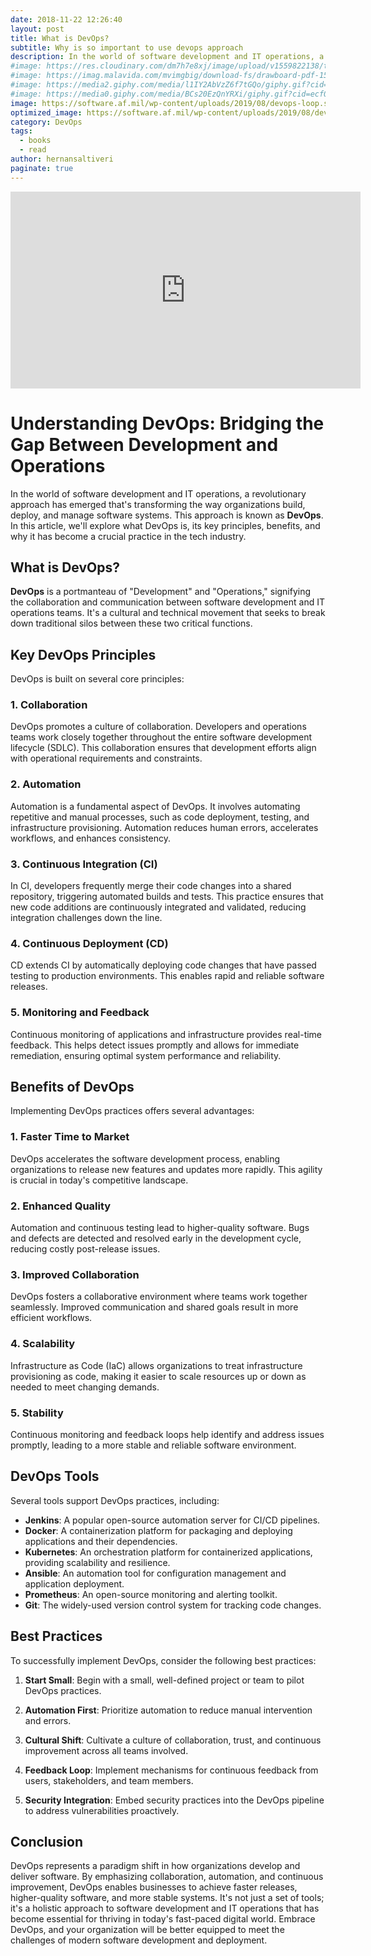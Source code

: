 ```yaml
---
date: 2018-11-22 12:26:40
layout: post
title: What is DevOps?
subtitle: Why is so important to use devops approach
description: In the world of software development and IT operations, a revolutionary approach has emerged that's transforming the way organizations build, deploy, and manage software systems...
#image: https://res.cloudinary.com/dm7h7e8xj/image/upload/v1559822138/theme9_v273a9.jpg
#image: https://imag.malavida.com/mvimgbig/download-fs/drawboard-pdf-15322-5.jpg
#image: https://media2.giphy.com/media/l1IY2AbVzZ6f7tGQo/giphy.gif?cid=ecf05e47c46f4c993306fa86540461d15f358257b387d43f&rid=giphy.gif
#image: https://media0.giphy.com/media/BCs20EzQnYRXi/giphy.gif?cid=ecf05e47f232b1b79d83818de57145545e1c0893e38473eb&rid=giphy.gif
image: https://software.af.mil/wp-content/uploads/2019/08/devops-loop.svg
optimized_image: https://software.af.mil/wp-content/uploads/2019/08/devops-loop.svg
category: DevOps
tags:
  - books
  - read
author: hernansaltiveri
paginate: true
---
```


<iframe width="560" height="315" src="https://www.youtube.com/embed/Xrgk023l4lI?si=PYlTnHOB53sTRZuB" title="YouTube video player" frameborder="0" allow="accelerometer; autoplay; clipboard-write; encrypted-media; gyroscope; picture-in-picture; web-share" allowfullscreen></iframe>

# Understanding DevOps: Bridging the Gap Between Development and Operations

In the world of software development and IT operations, a revolutionary approach has emerged that's transforming the way organizations build, deploy, and manage software systems. This approach is known as **DevOps**. In this article, we'll explore what DevOps is, its key principles, benefits, and why it has become a crucial practice in the tech industry.

## What is DevOps?

**DevOps** is a portmanteau of "Development" and "Operations," signifying the collaboration and communication between software development and IT operations teams. It's a cultural and technical movement that seeks to break down traditional silos between these two critical functions.

## Key DevOps Principles

DevOps is built on several core principles:

### 1. Collaboration

DevOps promotes a culture of collaboration. Developers and operations teams work closely together throughout the entire software development lifecycle (SDLC). This collaboration ensures that development efforts align with operational requirements and constraints.

### 2. Automation

Automation is a fundamental aspect of DevOps. It involves automating repetitive and manual processes, such as code deployment, testing, and infrastructure provisioning. Automation reduces human errors, accelerates workflows, and enhances consistency.

### 3. Continuous Integration (CI)

In CI, developers frequently merge their code changes into a shared repository, triggering automated builds and tests. This practice ensures that new code additions are continuously integrated and validated, reducing integration challenges down the line.

### 4. Continuous Deployment (CD)

CD extends CI by automatically deploying code changes that have passed testing to production environments. This enables rapid and reliable software releases.

### 5. Monitoring and Feedback

Continuous monitoring of applications and infrastructure provides real-time feedback. This helps detect issues promptly and allows for immediate remediation, ensuring optimal system performance and reliability.

## Benefits of DevOps

Implementing DevOps practices offers several advantages:

### 1. Faster Time to Market

DevOps accelerates the software development process, enabling organizations to release new features and updates more rapidly. This agility is crucial in today's competitive landscape.

### 2. Enhanced Quality

Automation and continuous testing lead to higher-quality software. Bugs and defects are detected and resolved early in the development cycle, reducing costly post-release issues.

### 3. Improved Collaboration

DevOps fosters a collaborative environment where teams work together seamlessly. Improved communication and shared goals result in more efficient workflows.

### 4. Scalability

Infrastructure as Code (IaC) allows organizations to treat infrastructure provisioning as code, making it easier to scale resources up or down as needed to meet changing demands.

### 5. Stability

Continuous monitoring and feedback loops help identify and address issues promptly, leading to a more stable and reliable software environment.

## DevOps Tools

Several tools support DevOps practices, including:

- **Jenkins**: A popular open-source automation server for CI/CD pipelines.
- **Docker**: A containerization platform for packaging and deploying applications and their dependencies.
- **Kubernetes**: An orchestration platform for containerized applications, providing scalability and resilience.
- **Ansible**: An automation tool for configuration management and application deployment.
- **Prometheus**: An open-source monitoring and alerting toolkit.
- **Git**: The widely-used version control system for tracking code changes.

## Best Practices

To successfully implement DevOps, consider the following best practices:

1. **Start Small**: Begin with a small, well-defined project or team to pilot DevOps practices.

2. **Automation First**: Prioritize automation to reduce manual intervention and errors.

3. **Cultural Shift**: Cultivate a culture of collaboration, trust, and continuous improvement across all teams involved.

4. **Feedback Loop**: Implement mechanisms for continuous feedback from users, stakeholders, and team members.

5. **Security Integration**: Embed security practices into the DevOps pipeline to address vulnerabilities proactively.

## Conclusion

DevOps represents a paradigm shift in how organizations develop and deliver software. By emphasizing collaboration, automation, and continuous improvement, DevOps enables businesses to achieve faster releases, higher-quality software, and more stable systems. It's not just a set of tools; it's a holistic approach to software development and IT operations that has become essential for thriving in today's fast-paced digital world. Embrace DevOps, and your organization will be better equipped to meet the challenges of modern software development and deployment.

